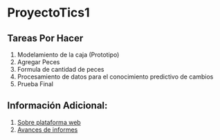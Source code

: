 # ProyectoTics1

## Tareas Por Hacer

  1. Modelamiento de la caja (Prototipo)
  2. Agregar Peces
  3. Formula de cantidad de peces
  4. Procesamiento de datos para el conocimiento predictivo de cambios
  5. Prueba Final
  
## Información Adicional:

  1. [Sobre plataforma web](https://github.com/IgnacioYanjari/ProyectoTics1/tree/master/Web)
  2. [Avances de informes](https://github.com/IgnacioYanjari/ProyectoTics1/tree/master/Avances)

